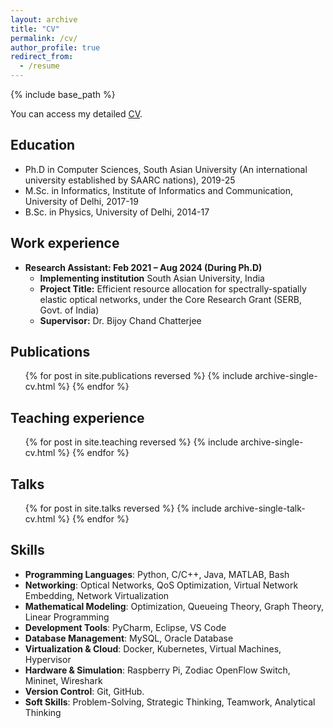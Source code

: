 ```yaml
---
layout: archive
title: "CV"
permalink: /cv/
author_profile: true
redirect_from:
  - /resume
---
```


{% include base_path %}

You can access my detailed [CV](https://github.com/Vinay25sep/Vinaykr/blob/master/files/Vinay_CV.pdf).

Education
------
* Ph.D in Computer Sciences,  South Asian University (An international university established by SAARC nations), 2019-25
* M.Sc. in Informatics, Institute of Informatics and Communication, University of Delhi, 2017-19
* B.Sc. in Physics, University of Delhi, 2014-17

Work experience
------
* **Research Assistant: Feb 2021 – Aug 2024 (During Ph.D)**  
  * **Implementing institution** South Asian University, India  
  * **Project Title:** Efficient resource allocation for spectrally-spatially elastic optical networks, under the Core Research Grant (SERB, Govt. of India)  
  * **Supervisor:** Dr. Bijoy Chand Chatterjee

Publications
------
  <ul>{% for post in site.publications reversed %}
    {% include archive-single-cv.html %}
  {% endfor %}</ul>
  
Teaching experience
------
  <ul>{% for post in site.teaching reversed %}
    {% include archive-single-cv.html %}
  {% endfor %}</ul>

Talks
------
  <ul>{% for post in site.talks reversed %}
    {% include archive-single-talk-cv.html  %}
  {% endfor %}</ul>
  
  
Skills
------
* **Programming Languages**: Python, C/C++, Java, MATLAB, Bash
* **Networking**: Optical Networks, QoS Optimization, Virtual Network Embedding, Network Virtualization
* **Mathematical Modeling**: Optimization, Queueing Theory, Graph Theory, Linear Programming
* **Development Tools**: PyCharm, Eclipse, VS Code
* **Database Management**: MySQL, Oracle Database
* **Virtualization & Cloud**: Docker, Kubernetes, Virtual Machines, Hypervisor
* **Hardware & Simulation**: Raspberry Pi, Zodiac OpenFlow Switch, Mininet, Wireshark
* **Version Control**: Git, GitHub.
* **Soft Skills**: Problem-Solving, Strategic Thinking, Teamwork, Analytical Thinking

  

